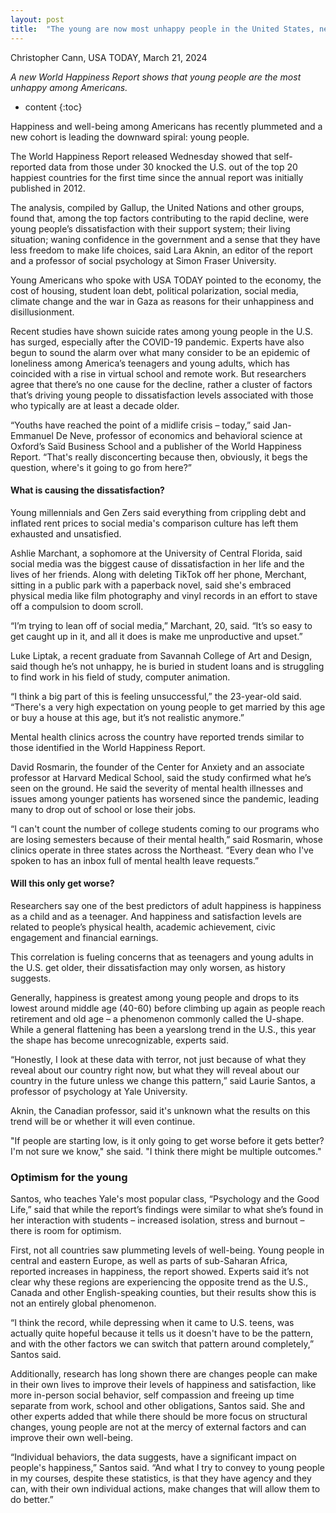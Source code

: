 ```yaml
---
layout: post
title:  "The young are now most unhappy people in the United States, new report shows"
---
```

Christopher Cann, USA TODAY, March 21, 2024

*A new World Happiness Report shows that young people are the most unhappy among Americans.*


* content
{:toc}


Happiness and well-being among Americans has recently plummeted and a new cohort is leading the downward spiral: young people.

The World Happiness Report released Wednesday showed that self-reported data from those under 30 knocked the U.S. out of the top 20 happiest countries for the first time since the annual report was initially published in 2012.

The analysis, compiled by Gallup, the United Nations and other groups, found that, among the top factors contributing to the rapid decline, were young people’s dissatisfaction with their support system; their living situation; waning confidence in the government and a sense that they have less freedom to make life choices, said Lara Aknin, an editor of the report and a professor of social psychology at Simon Fraser University.

Young Americans who spoke with USA TODAY pointed to the economy, the cost of housing, student loan debt, political polarization, social media, climate change and the war in Gaza as reasons for their unhappiness and disillusionment.

Recent studies have shown suicide rates among young people in the U.S. has surged, especially after the COVID-19 pandemic. Experts have also begun to sound the alarm over what many consider to be an epidemic of loneliness among America’s teenagers and young adults, which has coincided with a rise in virtual school and remote work. But researchers agree that there’s no one cause for the decline, rather a cluster of factors that’s driving young people to dissatisfaction levels associated with those who typically are at least a decade older.

“Youths have reached the point of a midlife crisis – today,” said Jan-Emmanuel De Neve, professor of economics and behavioral science at Oxford’s Saïd Business School and a publisher of the World Happiness Report. “That's really disconcerting because then, obviously, it begs the question, where's it going to go from here?”

#### **What is causing the dissatisfaction?**
Young millennials and Gen Zers said everything from crippling debt and inflated rent prices to social media's comparison culture has left them exhausted and unsatisfied.

Ashlie Marchant, a sophomore at the University of Central Florida, said social media was the biggest cause of dissatisfaction in her life and the lives of her friends. Along with deleting TikTok off her phone, Merchant, sitting in a public park with a paperback novel, said she's embraced physical media like film photography and vinyl records in an effort to stave off a compulsion to doom scroll.

“I’m trying to lean off of social media,” Marchant, 20, said. “It’s so easy to get caught up in it, and all it does is make me unproductive and upset.”

Luke Liptak, a recent graduate from Savannah College of Art and Design, said though he’s not unhappy, he is buried in student loans and is struggling to find work in his field of study, computer animation.

“I think a big part of this is feeling unsuccessful,” the 23-year-old said. “There's a very high expectation on young people to get married by this age or buy a house at this age, but it’s not realistic anymore.”

Mental health clinics across the country have reported trends similar to those identified in the World Happiness Report.

David Rosmarin, the founder of the Center for Anxiety and an associate professor at Harvard Medical School, said the study confirmed what he’s seen on the ground. He said the severity of mental health illnesses and issues among younger patients has worsened since the pandemic, leading many to drop out of school or lose their jobs.

“I can't count the number of college students coming to our programs who are losing semesters because of their mental health,” said Rosmarin, whose clinics operate in three states across the Northeast. “Every dean who I've spoken to has an inbox full of mental health leave requests.”

#### **Will this only get worse?**
Researchers say one of the best predictors of adult happiness is happiness as a child and as a teenager. And happiness and satisfaction levels are related to people’s physical health, academic achievement, civic engagement and financial earnings.

This correlation is fueling concerns that as teenagers and young adults in the U.S. get older, their dissatisfaction may only worsen, as history suggests.

Generally, happiness is greatest among young people and drops to its lowest around middle age (40-60) before climbing up again as people reach retirement and old age – a phenomenon commonly called the U-shape. While a general flattening has been a yearslong trend in the U.S., this year the shape has become unrecognizable, experts said.

“Honestly, I look at these data with terror, not just because of what they reveal about our country right now, but what they will reveal about our country in the future unless we change this pattern,” said Laurie Santos, a professor of psychology at Yale University.

Aknin, the Canadian professor, said it's unknown what the results on this trend will be or whether it will even continue.

"If people are starting low, is it only going to get worse before it gets better? I'm not sure we know," she said. "I think there might be multiple outcomes."

### Optimism for the young
Santos, who teaches Yale's most popular class, “Psychology and the Good Life,” said that while the report’s findings were similar to what she’s found in her interaction with students – increased isolation, stress and burnout – there is room for optimism.

First, not all countries saw plummeting levels of well-being. Young people in central and eastern Europe, as well as parts of sub-Saharan Africa, reported increases in happiness, the report showed. Experts said it’s not clear why these regions are experiencing the opposite trend as the U.S., Canada and other English-speaking counties, but their results show this is not an entirely global phenomenon.

“I think the record, while depressing when it came to U.S. teens, was actually quite hopeful because it tells us it doesn't have to be the pattern, and with the other factors we can switch that pattern around completely,” Santos said.

Additionally, research has long shown there are changes people can make in their own lives to improve their levels of happiness and satisfaction, like more in-person social behavior, self compassion and freeing up time separate from work, school and other obligations, Santos said. She and other experts added that while there should be more focus on structural changes, young people are not at the mercy of external factors and can improve their own well-being.

“Individual behaviors, the data suggests, have a significant impact on people's happiness,” Santos said. “And what I try to convey to young people in my courses, despite these statistics, is that they have agency and they can, with their own individual actions, make changes that will allow them to do better.”